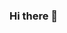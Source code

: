 ### Hi there 👋

<!--
**ronphilip25/ronphilip25** is a ✨ _special_ ✨ repository because its `README.md` (this file) appears on your GitHub profile.

Here are some ideas to get you started:

### I'm Ron Philip Sanchez an aspiring Front-End Developer,

- 🔭 I’m currently working on ...
- 🌱 I’m currently learning ...
- 👯 I’m looking to collaborate on ...
- 🤔 I’m looking for help with ...
- 💬 Ask me about ...
- 📫 How to reach me: ...
- 😄 Pronouns: ...
- ⚡ Fun fact: ...
-->

